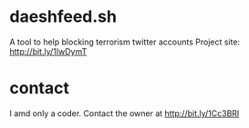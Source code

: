 # daeshfeed.sh
A tool to help blocking terrorism twitter accounts
Project site: http://bit.ly/1IwDymT
# contact
I amd only a coder. Contact the owner at http://bit.ly/1Cc3BRl
